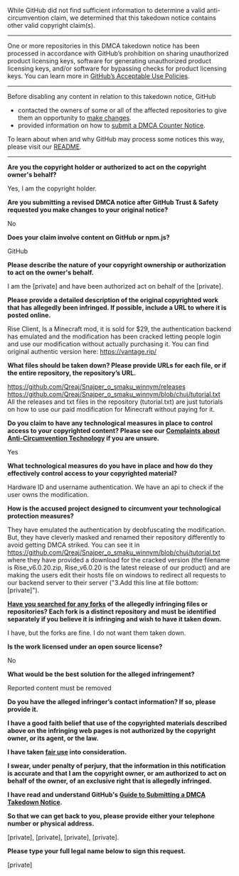 While GitHub did not find sufficient information to determine a valid anti-circumvention claim, we determined that this takedown notice contains other valid copyright claim(s).

---

One or more repositories in this DMCA takedown notice has been processed in accordance with GitHub’s prohibition on sharing unauthorized product licensing keys, software for generating unauthorized product licensing keys, and/or software for bypassing checks for product licensing keys.
You can learn more in [GitHub’s Acceptable Use Policies](https://docs.github.com/en/github/site-policy/github-acceptable-use-policies).

---

Before disabling any content in relation to this takedown notice, GitHub
- contacted the owners of some or all of the affected repositories to give them an opportunity to [make changes](https://docs.github.com/en/github/site-policy/dmca-takedown-policy#a-how-does-this-actually-work).
- provided information on how to [submit a DMCA Counter Notice](https://docs.github.com/en/articles/guide-to-submitting-a-dmca-counter-notice).

To learn about when and why GitHub may process some notices this way, please visit our [README](https://github.com/github/dmca/blob/master/README.md#anatomy-of-a-takedown-notice).

---

**Are you the copyright holder or authorized to act on the copyright owner's behalf?**

Yes, I am the copyright holder.

**Are you submitting a revised DMCA notice after GitHub Trust & Safety requested you make changes to your original notice?**

No

**Does your claim involve content on GitHub or npm.js?**

GitHub

**Please describe the nature of your copyright ownership or authorization to act on the owner's behalf.**

I am the [private] and have been authorized act on behalf of the [private].

**Please provide a detailed description of the original copyrighted work that has allegedly been infringed. If possible, include a URL to where it is posted online.**

Rise Client, Is a Minecraft mod, it is sold for $29, the authentication backend has emulated and the modification has been cracked letting people login and use our modification without actually purchasing it. You can find original authentic version here: https://vantage.rip/

**What files should be taken down? Please provide URLs for each file, or if the entire repository, the repository’s URL.**

https://github.com/Qreaj/Snajper_o_smaku_winnym/releases  
https://github.com/Qreaj/Snajper_o_smaku_winnym/blob/chuj/tutorial.txt  
All the releases and txt files in the repository (tutorial.txt) are just tutorials on how to use our paid modification for Minecraft without paying for it.

**Do you claim to have any technological measures in place to control access to your copyrighted content? Please see our <a href="https://docs.github.com/articles/guide-to-submitting-a-dmca-takedown-notice#complaints-about-anti-circumvention-technology">Complaints about Anti-Circumvention Technology</a> if you are unsure.**

Yes

**What technological measures do you have in place and how do they effectively control access to your copyrighted material?**

Hardware ID and username authentication. We have an api to check if the user owns the modification.

**How is the accused project designed to circumvent your technological protection measures?**

They have emulated the authentication by deobfuscating the modification.  
But, they have cleverly masked and renamed their repository differently to avoid getting DMCA striked. You can see it in https://github.com/Qreaj/Snajper_o_smaku_winnym/blob/chuj/tutorial.txt where they have provided a download for the cracked version (the filename is Rise_v6.0.20.zip, Rise_v6.0.20 is the latest release of our product) and are making the users edit their hosts file on windows to redirect all requests to our backend server to their server ("3.Add this line at file bottom: [private]").

**<a href="https://docs.github.com/articles/dmca-takedown-policy#b-what-about-forks-or-whats-a-fork">Have you searched for any forks</a> of the allegedly infringing files or repositories? Each fork is a distinct repository and must be identified separately if you believe it is infringing and wish to have it taken down.**

I have, but the forks are fine. I do not want them taken down.

**Is the work licensed under an open source license?**

No

**What would be the best solution for the alleged infringement?**

Reported content must be removed

**Do you have the alleged infringer’s contact information? If so, please provide it.**

**I have a good faith belief that use of the copyrighted materials described above on the infringing web pages is not authorized by the copyright owner, or its agent, or the law.**

**I have taken <a href="https://www.lumendatabase.org/topics/22">fair use</a> into consideration.**

**I swear, under penalty of perjury, that the information in this notification is accurate and that I am the copyright owner, or am authorized to act on behalf of the owner, of an exclusive right that is allegedly infringed.**

**I have read and understand GitHub's <a href="https://docs.github.com/articles/guide-to-submitting-a-dmca-takedown-notice/">Guide to Submitting a DMCA Takedown Notice</a>.**

**So that we can get back to you, please provide either your telephone number or physical address.**

[private], [private], [private], [private].

**Please type your full legal name below to sign this request.**

[private]
